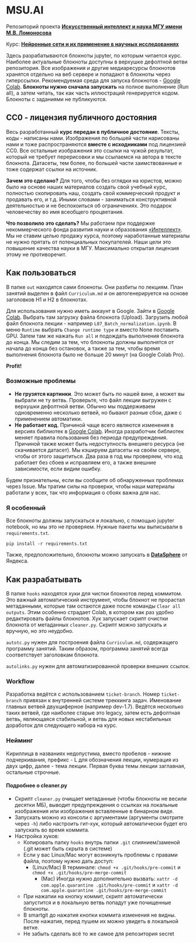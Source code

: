 # MSU.AI

Репозиторий проекта **[Искусственный интеллект и наука МГУ имени М.В. Ломоносова](https://msu.ai)**

Курс: **[Нейронные сети и их применение в научных исследованиях](https://msu.ai/nn_for_scientists)**

Здесь разрабатываются блокноты jupyter, по которым читается курс. Наиболее актуальные блокноты доступны в верхушке дефолтной ветви репозитория. Все изображения и другие медиаресурсы блокнотов хранятся отдельно на веб сервере и попадают в блокноты через гиперссылки. Рекомендуемая среда для запуска блокнотов - [Google Colab](https://colab.research.google.com). **Блокноты нужно сначала запускать** на полное выполнение (Run all), а затем читать, так как часть иллюстраций генерируется кодом. Блокноты с заданиями не публикуются.

## СС0 - лицензия публичного достояния

Весь разработанный **курс передан в публичное достояние**. Тексты, коды - написаны нами. Изображения по большей части нарисованы нами и тоже распространяются **вместе с исходниками** под лицензией CC0. Все остальные изображения это ссылки на чужой результат, который не требует перерисовки и мы ссылаемся на автора в тексте блокнота. Датасеты, тем более, по большей части заимствованные и тоже содержат ссылки на источник.

**Зачем это сделано?** Для того, чтобы без оглядки на юристов, можно было на основе наших материалов создать свой учебный курс, полностью скопировать наш, создать свой коммерческий продукт и продавать его, и т.д. Иными словами - заниматься конструктивной деятельностью и не беспокоиться об ограничениях. Это подарок человечеству во имя всеобщего процветания.

**Что позволило это сделать?** Мы работаем при поддержке некоммерческого фонда развития науки и образования [«Интеллект»](https://intellect-foundation.ru/). Мы не ставим целью продажу курса, поэтому наработанные материалы не нужно прятать от потенциальных покупателей. Наши цели это повышение качества науки в МГУ. Максимально открытая лицензия этому не противоречит.

## Как пользоваться

В папке `out` находятся сами блокноты. Они разбиты по лекциям. План занятий выделен в файл `Curriculum.md` и он автогенерируется на основе заголовков H1 и H2 в блокнотах.

Для использования нужно иметь аккаунт в Google. Зайти в [Google Colab](https://colab.research.google.com). Выбрать там загрузку файла блокнота (Upload). Загрузить любой файл блокнота лекции - например `L07_Batch_normalization.ipynb`. В меню `Runtime` выбрать `Change runtime type` и вместо None поставить GPU. Затем там же нажать `Run all` и подождать выполнения блокнота до конца. Мы следим за тем, что блокноты должны выполнятся от начала до конца без остановок, а также за тем, чтобы время выполнения блокнота было не больше 20 минут (на Google Colab Pro).

**Profit!**

### Возможные проблемы

- **Не грузятся картинки**. Это может быть по нашей вине, а может вы выбрали не ту ветвь. Проверьте, что файл лекции выгружен с верхушки дефолтной ветви. Обычно мы поддерживаем одновременно несколько ветвей, но бывают разные сбои, даже с применением автоматики.
- **Не работает код**. Причиной чаще всего являются изменения в версиях библиотек в  [Google Colab](https://colab.research.google.com). Иногда разработчик библиотек меняет правила пользования без периода предупреждения. Причиной также может быть недоступность внешнего ресурса (не скачивается датасет). Мы кэшируем датасеты на своём сервере, чтобы от этого защититься. Два раза в год мы проверяем, что код работает без сбоев и исправляем его, а также внешние зависимости, если видим ошибку.

Будем признательны, если вы сообщите об обнаруженных проблемах через Issue. Мы тратим силы на проверки, чтобы наши материалы работали у всех, так что информация о сбоях важна для нас.

### Я особенный

Все блокноты должны запускаться и локально, с помощью jupyter notebook, но мы это не проверяем. Нужные пакеты мы выписывали в `requirements.txt`.

```
pip install -r requirements.txt
```
Также, предположительно, блокноты можно запускать в [**DataSphere**](https://u.habr.com/yds_service) от Яндекса.

## Как разрабатывать

В папке `hooks` находятся хуки для чистки блокнотов перед коммитом. Это важный автоматический инструмент, чтобы блокнот не прорастал метаданными, которые там остаются даже после команды `Clear all outputs`. Этим особенно страдает Colab, в котором как раз удобно редактировать файлы блокнотов. Хук запускает скрипт очистки блокнота от метаданных `cleaner.py`. Скрипт можно запускать и вручную, но это неудобно.

`autotc.py` нужен для построения файла `Curriculum.md`, содержащего программу занятий. Таким образом, программа занятий всегда соответствует заголовкам блокнота.

`autolinks.py` нужен для автоматизированной проверки внешних ссылок.

### Workflow

Разработка ведётся с использованием `ticket-branch`. Номер `ticket-branch` привязан к внутренней системе треккинга задач. Именование главных ветвей двухциферное (например dev-1.7). Ведётся несколько таких ветвей, где наиболее старые это legacy, затем есть дефолтная ветвь, являющаяся стабильной, и ветвь для новых нестабильных доработок для следующего набора на курс.

### Нейминг

Кириллица в названиях недопустима, вместо пробелов - нижние подчеркивания, префикс - L для обозначения лекции, нумерация из двух цифр, далее - тема лекции.
Первая буква темы лекции заглавная, остальные строчные.

#### Подробнее о cleaner.py
* Скрипт `cleaner.py` очищает метаданные (чтобы блокноты не весили десятки МБ), выводит предупреждения о ссылках на локальные изображения или изображения вставленные в бинарном виде.
* Запускать можно из консоли с аргументами (аргументы смотрите через `-h`) либо настроить гит-хук, который автоматически будет его запускать во время коммита.
* Настройка хуков:
  * Копировать папку `hooks` внутрь папки `.git` слиянием/заменой (.git может быть скрыта в системе)
  * Если у вас Linux/Mac могут возникнуть проблемы с правами файла, поэтому нужно дать доступ:
    * (Linux/Mac) В терминале: `chmod +x .git/hooks/pre-commit` и `chmod +x .git/hooks/pre-merge-commit`
      * (Mac) Иногда нужно дополнительно вызвать: `xattr -d com.apple.quarantine .git/hooks/pre-commit` и `xattr -d com.apple.quarantine .git/hooks/pre-merge-commit`
  * При нажатии на кнопку коммит, скрипт автоматически запустится и в локальную ветвь попадут уже почищенные блокноты.
  * В smartgit до нажатия кнопки коммита изменения не видны. После нажатия, перед пушем их можно увидеть в локальной ветке.
  * Не забыть сделать всё то же самое для репозитория secret
